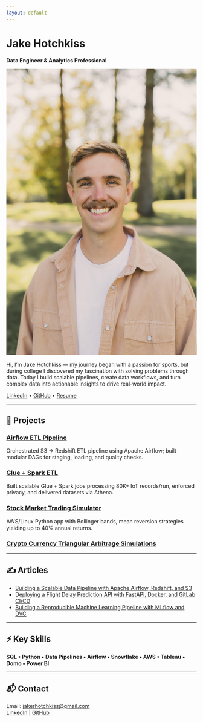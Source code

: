 ```yaml
---
layout: default
---
```


# Jake Hotchkiss  
**Data Engineer & Analytics Professional**

![Headshot](images/headshot.jpg)

Hi, I’m Jake Hotchkiss — my journey began with a passion for sports, but during college I discovered my fascination with solving problems through data. Today I build scalable pipelines, create data workflows, and turn complex data into actionable insights to drive real-world impact.

[LinkedIn](https://www.linkedin.com/in/jacobrhotchkiss) • [GitHub](https://github.com/the-data-dawg) • [Resume](path_to_resume.pdf)

---

## 🚀 Projects  

### [Airflow ETL Pipeline](https://github.com/TheDataDawg/data-pipeline-airflow-redshift)
Orchestrated S3 → Redshift ETL pipeline using Apache Airflow; built modular DAGs for staging, loading, and quality checks.

### [Glue + Spark ETL](https://github.com/TheDataDawg/stedi-step-trainer-project)
Built scalable Glue + Spark jobs processing 80K+ IoT records/run, enforced privacy, and delivered datasets via Athena.

### [Stock Market Trading Simulator](https://github.com/TheDataDawg/Stock-Market-Trading-Simulator)
AWS/Linux Python app with Bollinger bands, mean reversion strategies yielding up to 40% annual returns.

### [Crypto Currency Triangular Arbitrage Simulations](https://github.com/your_repo)

---

## ✍ Articles  

- [Building a Scalable Data Pipeline with Apache Airflow, Redshift, and S3](https://medium.com/@jacobrhotchkiss/building-a-scalable-data-pipeline-with-apache-airflow-redshift-and-s3-3dae50600801)
- [Deploying a Flight Delay Prediction API with FastAPI, Docker, and GitLab CI/CD](https://medium.com/@jacobrhotchkiss/deploying-a-flight-delay-prediction-api-with-fastapi-docker-and-gitlab-ci-cd-42af7ca4e578)
- [Building a Reproducible Machine Learning Pipeline with MLflow and DVC](https://medium.com/@jacobrhotchkiss/building-a-reproducible-machine-learning-pipeline-with-mlflow-and-dvc-f3a0ca22d3af)

---

## ⚡ Key Skills  
**SQL • Python • Data Pipelines • Airflow • Snowflake • AWS • Tableau • Domo • Power BI**

---

## 📬 Contact  
Email: jakerhotchkiss@gmail.com  
[LinkedIn](https://www.linkedin.com/in/jacobrhotchkiss) | [GitHub](https://github.com/the-data-dawg)